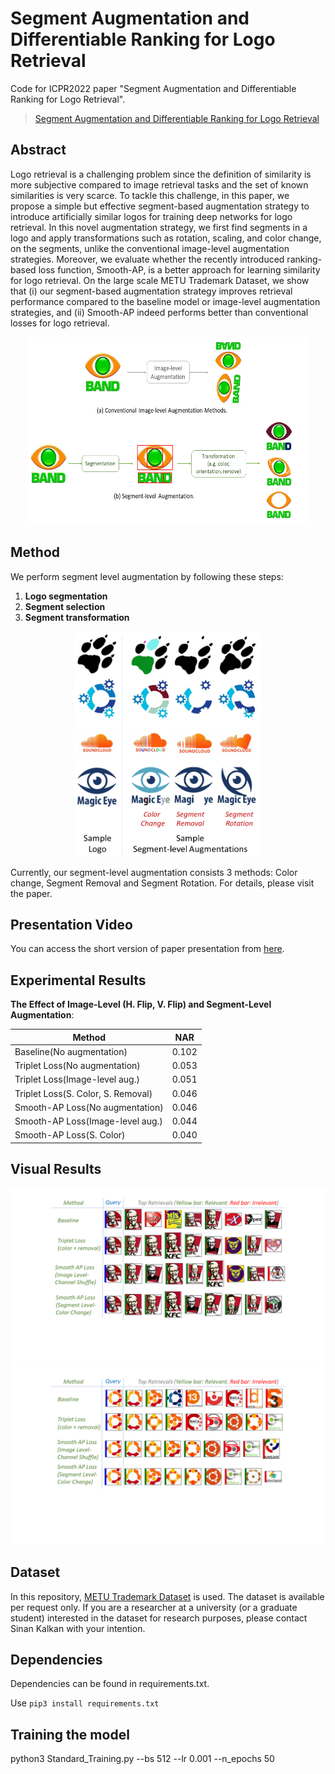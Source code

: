 #  Segment Augmentation and Differentiable Ranking for Logo Retrieval

Code for ICPR2022 paper "Segment Augmentation and Differentiable Ranking for Logo Retrieval".
> [Segment Augmentation and Differentiable Ranking for Logo Retrieval](https://arxiv.org/abs/2209.02482)
## Abstract
Logo retrieval is a challenging problem since the definition of similarity is more subjective compared to image retrieval tasks and the set of known similarities is very scarce. To tackle this challenge, in this paper, we propose a simple but effective segment-based augmentation strategy to introduce artificially similar logos for training deep networks for logo retrieval. In this novel augmentation strategy, we first find segments in a logo and apply transformations such as rotation, scaling, and color change, on the segments, unlike the conventional image-level augmentation strategies. Moreover, we evaluate whether the recently introduced ranking-based loss function, Smooth-AP, is a better approach for learning similarity for logo retrieval. On the large scale METU Trademark Dataset, we show that (i) our segment-based augmentation strategy improves retrieval performance compared to the baseline model or image-level augmentation strategies, and (ii) Smooth-AP indeed performs better than conventional losses for logo retrieval. 
<p align="center">
<img src=https://github.com/blisgard/SegmentBasedAugmentation/blob/main/figures/teaser_figures.png  width="450" height="300">
</p>

## Method

We perform segment level augmentation by following these steps:
1. **Logo segmentation** 
2. **Segment selection** 
3. **Segment transformation**

<p align="center" >
  <img src=https://github.com/blisgard/SegmentBasedAugmentation/blob/main/figures/sample_augmentations.png  width="300" height="360">
</p>

Currently, our segment-level augmentation consists 3 methods: Color change, Segment Removal and Segment Rotation. For details, please visit the paper. 


## Presentation Video

You can access the short version of paper presentation from [here](https://www.youtube.com/watch?v=06d4OvMqmWg). 

## Experimental Results

**The Effect of Image-Level (H. Flip, V. Flip) and Segment-Level
Augmentation**:

| Method        | NAR           | 
| ------------- |:-------------:| 
| Baseline(No augmentation)    |  0.102 | 
| Triplet Loss(No augmentation)      | 0.053      | 
| Triplet Loss(Image-level aug.)|  0.051      |  
| Triplet Loss(S. Color, S. Removal)|  0.046     |  
| Smooth-AP Loss(No augmentation)|  0.046      |  
| Smooth-AP Loss(Image-level aug.)|  0.044      |  
| Smooth-AP Loss(S. Color) |  0.040      |  

## Visual Results
![](https://github.com/blisgard/SegmentBasedAugmentation/blob/main/figures/visual_results_1.png)
![](https://github.com/blisgard/SegmentBasedAugmentation/blob/main/figures/visual_results_2.png)

## Dataset
In this repository, [METU Trademark Dataset](https://github.com/neouyghur/METU-TRADEMARK-DATASET) is used. The dataset is available per request only. If you are a researcher at a university (or a graduate student) interested in the dataset for research purposes, please contact Sinan Kalkan with your intention.
## Dependencies

Dependencies can be found in requirements.txt. 

Use `pip3 install requirements.txt`


## Training the model

python3 Standard_Training.py  --bs 512 --lr 0.001 --n_epochs 50



